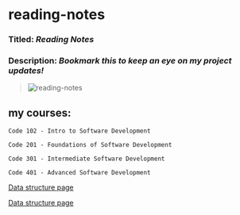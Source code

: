 # reading-notes
### Titled: ***Reading Notes***
### Description: ***Bookmark this to keep an eye on my project updates!***

>![reading-notes](https://m.media-amazon.com/images/I/61936RmysdL.png)

## my courses:
```
Code 102 - Intro to Software Development

Code 201 - Foundations of Software Development

Code 301 - Intermediate Software Development

Code 401 - Advanced Software Development
```
[Data structure page](Data_Structures.md)

[Data structure page](Engineering_Readings.md)


